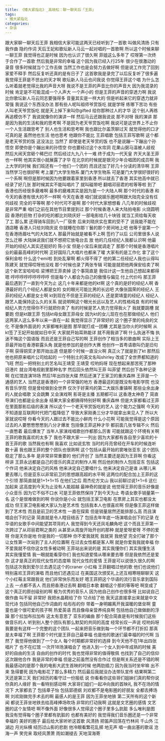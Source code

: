 ```yaml
---
title: 《矮大紧指北》_高晓松：聊一聊天后「王菲」
tags:
- 矮大紧指北
categories:
- 杂谈
---
```


跟大家聊一聊天后王菲
我相信大家可能这两天已经听到了一首歌
叫做风清扬
只有我作曲
隐约作词
天后王妃和歌坛新人马云一起对唱的一首歌啊
所以这个时候来聊一聊王菲
我觉得也正是时候
因为也认识了很久啊
菲姐这么多年了
哎呀第一次终于合作了一首歌
然后我是非常的幸福
这个因为我已经入行25年
很少在很激动的录音
很多时候就当个工作去做
当然工作也是会努力去做好啊
但是说工作完了回到家爱不释手
然后反复听还真的是有日子了
这首歌我是录完了以后反复听了很多遍
我觉得王菲是不世出的天才啊
歌坛新人马云也问我说
你觉得王菲这个唱
为什么怎么听着就老觉得比我的声音大呀
我说不是王菲的声音比你的声音大
因为我混录的时候
肯定是不可能混成一个人声大
一个声小的
但是王菲的声音的穿透力啊
我说比你歌坛新人马云同志要强得多
音量其实是一样大的
但是听起来它的穿透力就非常强
我说这个东西没办法
那有些人呢叫祖师爷赏饭吃
就是学呀
练哪下苦功
有些人叫老天爷赏饭吃
就是天上掉下来叫你gifted
给你那种过人的才华
这个别人再练再追模仿不了
我说就像你的演讲一样
然后马云还跟我说说
那不对呀
我的演讲
那是因为我的生活和我的思考啊
不是因为老天爷赏饭吃啊
我说可是这世界上不止你一个人生活跟思考了
别人也生活和思考啊
我也跟比尔盖茨聊过天
就觉得他的口才可真的是
虽然他也生活
他也思考
他跟你不能比
王菲唱歌
包括王菲写歌啊
这个都是老天爷赏的饭
这没法比
当然了
即使是老天爷赏的饭
也不是说蹦一下蹦出个孙悟空
即使你是个蹦出来的孙悟空
你也要经过这个水帘洞
花果山弼马温被人歧视
然后大闹天宫砸个稀巴烂
然后经过九九八十一难
终于成为一代天皇
齐天大圣王菲也一样啊
他其实很小就展露了才华
在北京的时候就是银河少年合唱团的成员啊
我上大学的时候
我们班还有一个他们一个团的
而且还加了好几十分读的清华啊
王菲当然学习也很好啊
考上厦门大学生物系
厦门大学生物系
可是厦门大学很好很好的一个系啊
啊但是那时候因为他要跟着家里到香港
所以就去了香港
其实他高中就已经录了好几张
那时候其实不能叫唱片了
就叫磁带吧
翻唱邓丽君的啦等等啦
到了香港也历经很多磨难啊
最多的磨难其实是因为是一个大陆人啊
那个时代的香港
和今天的香港有很大的不一样啊
今天在香港
咱们就说娱乐圈吧啊跟大陆完全没有任何歧视
完全的平等啊
那个时代可不是啊
那个时代大家想想看
八几年的时候歧视是非常严重
咱们之前在其他节目里提到过
那个时候香港人来大陆拍电影
火烧圆明园
香港的巨物
打杂的吃的都比刘晓庆好
一部电影给几十块钱
就当工资给每天收了工
那么累
还得骑车回到八一厂宿舍
后来刘晓庆实在累的受不了
说我能不能在酒店睡
香港人只给刘晓庆说
你就睡在你那丫鬟的那个房间地上吧
他等于是第一个在香港扬眉吐气的大陆艺人
那最开始就是被看不上啊
签约了以后
公司里很多人说怎么迁移
大陆妹说我们就不想把它放电台去
放
他的几任经纪人我都认识啊
他最开始的经纪人其实还挺好的
陈小宝
但是小宝后来就调走了
那那个时候是香港唱片业的最最高峰的时代啊
正好国际几大唱片也都来了嚯
大家有的是工作化
拿了这个保利金啦
什么这个emi啦
到处乱窜啊
都火得不得了
他的第二任经纪人我也认得叫陈建天
就觉得哎呀他没戏
那个时候也录了两张专辑
可能是就把他两保安给卖了啊
这个新艺宝哈哈哈
梁博把王菲卖掉
这个事简直是
我估计这一生他自己想起来都得嗯
哼哼哼哼哼哼哼哼哼
但是每个人都会为自己的傲慢与偏见
付上代价吗
那王菲最后遇到了一直到今天为止
这几十年来都是他的kt啊
这个真的是好的经纪人啊
香港最好的几个经纪人都是女的
女的眼光可能比男的长远吧
大像张国荣的经纪人
王菲的经纪人都是女士啊
kt到现在不但是王菲的经纪人
还是窦靖童的经纪人
经纪人跟艺人能保持这么久的关系
就说明啊这个眼光长远以及艺人的性格纯良
有的时候经纪人势力觉得你不行就把你卖了
有的时候是艺人势力觉得我火了
我就要跳槽
就要跑
但是kt跟王菲
包括kt母女跟王菲母女
因为kt的女儿现在也在那做经纪人
他们这两家人这么多年以来一直在一起
我觉得显示了非常好的
这个圈子里的纯良的文化
不是像外面说的
大家都唯利是图
那早就打成一团糟
尤其是当你火的时候啊
从kt签了王妃开始就如日中天
大家就开始耳熟能详
就不用我讲了啊
什么执迷不悔
执迷不悔这个国语版
而且还是王菲自己写的啊
王菲创作了相当多的歌曲啊
实际上王菲最开始在香港崭露头角
就是他参加的是创作大赛
他创作一首粤语歌叫仍是旧句子啊
获得铜奖才那开始出道
但是那个时候一直没火啊
真正火了就是到了kt
那然后他也把原来唱片公司给起的
一个特别土的英文名叫shirley
改成了全世界都知道的飞旺
然后一把特别土的艺名叫王靖雯
王靖雯
哎哟妈呀
现在想起来那苦死了那种旧港片
就台湾电视剧里那种名字
然后回头依然叫王菲
叫菲望
然后创下各种记录啊
在红馆连演18场
然后1年出四张大碟
然后还演了王家卫的重庆森林
王菲是一个通感的艺人
当然这是香港的一个非常强的地方
香港最逗的是既没有电影学院
也没有音乐学院
但是曾经做到全世界
仅次于好莱坞的第二大娱乐重镇啊
那些业余出身的人就会唱歌
又会跳舞
又会演戏啊
影哥是主播
五期都可以
这香港太神奇了
简直导演们也都是业余出身
结果大家全都搞得特别好啊
重庆森林
但是大家都看过王菲在里面那影后级的表演
所以这个一个老天爷赏饭吃的艺人
这个能力之强啊
今天的不知道是互联网时代把门槛降低了
导致大家刚勇三分才华就拿出来见人了
所以大家就说哎呀
你看今天的人跟过去不能比小鲜肉
什么小花啊
可能我觉得是这个原因
过去的人要憋憋憋憋到八分才爆发
包括像王菲这种才华
都前面几张专辑不火
然后一直憋着
最后爆发了
当年人家演戏唱歌创作都那么厉害
可能就跟这个环境有关啊
王菲的歌我喜欢的太多了
我也不跟大家一一列出
因为大家都有各自至少喜欢的十首王菲的歌
当然我也有啊
我喜欢
比如说玄牧
当时的月亮曾经在开车的时候连听数十遍
我也跟王菲的整个团队也很熟啊
这个包括从最开始的窦唯张亚东
这个团队稳定了那么多年
是非常非常重要的
他们开创了
当然主要还是因为王菲啊
你看这样讲
王菲永远都是自己的音乐的真正的制作人啊
然后他的制作人包括亚东
包括这个作词
他来决定自己的风格
他来决定自己要唱什么
他来决定自己是谁
从哪儿来
要去哪儿
但是亚东以非常前卫的思想跟高超的水平啊
这两位的配合加上王菲的这个引领
那简直就是1+1+1=15
在他们之后
周杰伦方文山
我以前聊过说1+1=6
这仨加起来
这高度到今天为止没有人能超越
最神奇的就是说
他觉得王菲的音乐好像是小众音乐
因为它不俗不口水
可是王菲依然保持了到今天为止
粤语女歌手销量第一名
这个是很难做到的啊
你说你是小众
就包括王家卫电影
在票房上其实也都没太成功
但王家卫电影被大家认为是艺术性
包括我本人也很喜欢啊
但是像王菲这样做到了艺术性
而且是前卫的艺术性
一直在探索
但是销量居然还能排那么高
而且演唱会创下的记录
简直就是令人瞠目结舌了
包括去年年底一场演唱会创下的记录
在华语的女歌手中间能望其项背的人
我觉得到今天还凤毛麟角吧
这个而且王菲第一次跨过了从邓丽君啊之类的
从甚至从周旋开始开创的那种
就是爱呀爱呀
不停的爱呀
你是天你是地
你是我的一切那种
你不爱我就死
我就哭
我绝望
完全打破了那个
让女性第一次站到了主人的位置啊
在过去女性都是客人啊
就是你爱我我就幸福
你不爱我就不信你这女性多被动啊
王菲站出来说的是
其实我懂你们
其实我懂生活
其实我懂爱情
我一眼就能看穿你们
我也知道爱情从哪来要去哪
但是我依然还是爱你
这才是真正的现代女性的态度嘛
现代女性的爱情
王菲是可以说很久很久的啊
包括这次我到爱尔兰去遇见这个的craner
小红梅
王菲翻唱过他的歌
他们也说他们特别喜欢王菲的演唱
而且他们还遇见过
在美国这次颁奖礼上还互相寒暄聊聊天
这个小红莓主常跟我说
他们非常快乐而友好
嗯王菲把这个华语的流行音乐拿到国际上去
一点都不丢人
而且把香港过去啊
翻唱日本歌
翻唱这个那的等等吧
啊变成了这个真正的原创级别的啊
极为优秀的音乐人
因为他自己创作也很多呀
比如说自己做作曲
叫不留
非常好
我把水晶鞋给了你
12点给了他
我天这直接拿出来就是中文现代诗
包括同他自己作词曲的
给彤彤的你
带着一身明媚离开我温暖的堡垒啊
童童也是个很可爱的孩子啊
热爱英语
而且像母亲营养纯良啊
包括他自己做做剧的浮躁
那个拉加布拉加布
这太有意思了
亚东的编曲
那个配合简直是有时候我们这些做音乐的人
听到别人整个团队有那么默契的共同的高度
经常长叹一声说
哎哟妈呀
我要是有这样一个完整的这个团队
一起来把音乐做到每一个环节都不打折扣
那真是太幸福了啊
王菲那个时代是王菲自己最幸福
也是他的歌迷们最幸福的时代啊
当然了
我觉得他做到了一个女人
每个时期都非常好的选择
到今天他不在1年出四张唱片了
也不在红馆
一次开18场演唱会了
他进入到一个女人到中年成熟的时候
美好的自由的生活
自由的创作的时代
我也觉得非常的值得敬佩
也找到了自己的信仰
这次跟他合作
我是非常的幸福
但是之前虽然没有合作过
但是啊关系还是不错的啊
我最感动的是那个我的电影大武生首映的时候
他两肋插刀
因为我当时坐牢嘛
出不来
急得要死
因为电影花了那么多精力
然后最后我就没办法带队宣传
结果啊第二天还是第三天
我们经历的看守过一份报纸
说
你看看你这些哥们姐妹们真的帮你说
你真的人缘好
我一看特别感动啊
大家哥们姐们一起冲向我的首映礼
我不在场的情况下
大家都去了
包括章子怡
包括郭德纲
刘欢都不是电影圈的好朋友
全都去捧场啊
刘欢刚做完手术去的啊
最感人的是王菲
因为王菲坐地铁
第二天所有的这个新闻
都说王菲坐地铁去给高峰捧场吹场
非常的打动我啊
这就是文艺圈的感情
文艺圈的这个友情吧
啊不像外面
好像很多人觉得这个圈子里多么肮脏
多么唯利是图
我没有觉得每个圈子里都有肮脏的
也都有美好的
我觉得我们音乐圈还是一个非常幸福的
美好的圈子
最后给大家听听这首歌
风清扬
把笛声回荡在竹林间
千山外
江湖边
月光纵横
经历过山影的悲剧
他冷眼看繁花乱掷
地无声
唱一曲出塞的歌谣
沧海一声
笑完来
取经风萧萧
雨如潮褪去
天地深海寄
